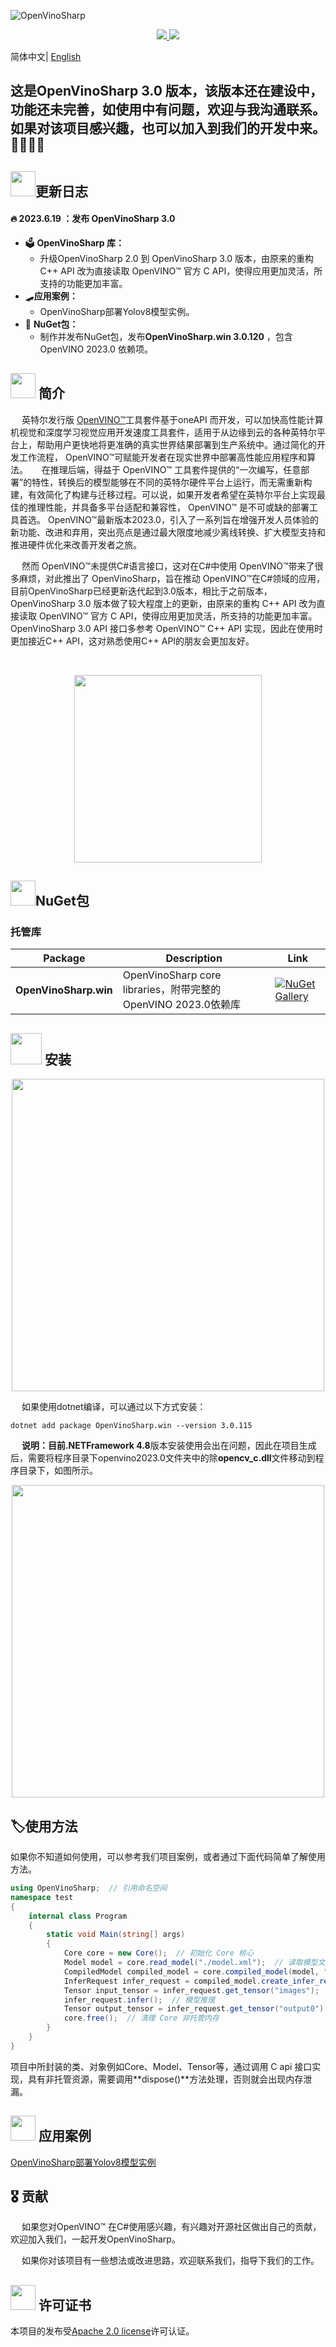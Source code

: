 ![OpenVinoSharp](https://socialify.git.ci/guojin-yan/OpenVinoSharp/image?description=1&descriptionEditable=💞%20OpenVINO%20wrapper%20for%20.NET💞%20&forks=1&issues=1&logo=https%3A%2F%2Fs2.loli.net%2F2023%2F01%2F26%2FylE1K5JPogMqGSW.png&name=1&owner=1&pattern=Circuit%20Board&pulls=1&stargazers=1&theme=Light)

<p align="center">    
    <a href="./LICENSE.txt">
        <img src="https://img.shields.io/github/license/guojin-yan/openvinosharp.svg">
    </a>    
    <a >
        <img src="https://img.shields.io/badge/Framework-.NET5.0%2C%20.NET6.0%2C%20.NET48-pink.svg">
    </a>    

简体中文| [English](README.md)

## 这是OpenVinoSharp 3.0 版本，该版本还在建设中，功能还未完善，如使用中有问题，欢迎与我沟通联系。如果对该项目感兴趣，也可以加入到我们的开发中来。🥰🥰🥰🥰

## <img title="更新日志" src="https://s2.loli.net/2023/01/26/RJ1znO78bygCcKj.png" alt="" width="40">更新日志

#### 🔥 **2023.6.19 ：发布 OpenVinoSharp 3.0**

- 🗳 **OpenVinoSharp 库：**
  - 升级OpenVinoSharp 2.0 到 OpenVinoSharp 3.0 版本，由原来的重构 C++ API 改为直接读取 OpenVINO™ 官方 C API，使得应用更加灵活，所支持的功能更加丰富。
- 🛹**应用案例：**
  - OpenVinoSharp部署Yolov8模型实例。
- 🔮 **NuGet包：**
  - 制作并发布NuGet包，发布**OpenVinoSharp.win 3.0.120**  ，包含OpenVINO 2023.0 依赖项。

## <img title="更新日志" src="https://s2.loli.net/2023/01/26/Zs1VFUT4BGQgfE9.png" alt="" width="40"> 简介

&emsp;    英特尔发行版 [OpenVINO™](www.openvino.ai)工具套件基于oneAPI 而开发，可以加快高性能计算机视觉和深度学习视觉应用开发速度工具套件，适用于从边缘到云的各种英特尔平台上，帮助用户更快地将更准确的真实世界结果部署到生产系统中。通过简化的开发工作流程， OpenVINO™可赋能开发者在现实世界中部署高性能应用程序和算法。
&emsp;    在推理后端，得益于  OpenVINO™ 工具套件提供的“一次编写，任意部署”的特性，转换后的模型能够在不同的英特尔硬件平台上运行，而无需重新构建，有效简化了构建与迁移过程。可以说，如果开发者希望在英特尔平台上实现最佳的推理性能，并具备多平台适配和兼容性，  OpenVINO™ 是不可或缺的部署工具首选。 OpenVINO™最新版本2023.0，引入了一系列旨在增强开发人员体验的新功能、改进和弃用，突出亮点是通过最大限度地减少离线转换、扩大模型支持和推进硬件优化来改善开发者之旅。

&emsp;    然而 OpenVINO™未提供C#语言接口，这对在C#中使用 OpenVINO™带来了很多麻烦，对此推出了 OpenVinoSharp，旨在推动 OpenVINO™在C#领域的应用，目前OpenVinoSharp已经更新迭代起到3.0版本，相比于之前版本，OpenVinoSharp 3.0 版本做了较大程度上的更新，由原来的重构 C++ API 改为直接读取 OpenVINO™ 官方 C API，使得应用更加灵活，所支持的功能更加丰富。OpenVinoSharp 3.0 API 接口多参考 OpenVINO™ C++ API 实现，因此在使用时更加接近C++ API，这对熟悉使用C++ API的朋友会更加友好。

&emsp;

<div align=center><span><img src="https://s2.loli.net/2023/01/26/LdbeOYGgwZvHcBQ.png" height=300/></span></div>



## <img title="NuGet" src="https://s2.loli.net/2023/01/26/ks9BMwXaHqQnKZP.png" alt="" width="40">NuGet包

### 托管库

| Package               | Description                                                  | Link                                                         |
| --------------------- | ------------------------------------------------------------ | ------------------------------------------------------------ |
| **OpenVinoSharp.win** | OpenVinoSharp core libraries，附带完整的OpenVINO 2023.0依赖库 | [![NuGet Gallery ](https://badge.fury.io/nu/OpenVinoSharp.win.svg)](https://www.nuget.org/packages/OpenVinoSharp.win/) |



## <img title="安装" src="https://s2.loli.net/2023/01/26/bm6WsE5cfoVvj7i.png" alt="" width="50"> 安装

<div align=center><span><img src="https://s2.loli.net/2023/07/31/UFAgRbBuhcsqOEv.png" height=500/></span></div>

&emsp;    如果使用dotnet编译，可以通过以下方式安装：

```
dotnet add package OpenVinoSharp.win --version 3.0.115
```

&emsp;    **说明：**目前**.NETFramework 4.8**版本安装使用会出在问题，因此在项目生成后，需要将程序目录下openvino2023.0文件夹中的除**opencv_c.dll**文件移动到程序目录下，如图所示。

<div align=center><span><img src="https://s2.loli.net/2023/07/27/yNAUTqfw8azXg6i.png" height=500/></span></div>



## 🏷使用方法

如果你不知道如何使用，可以参考我们项目案例，或者通过下面代码简单了解使用方法。

```c#
using OpenVinoSharp;  // 引用命名空间
namespace test 
{
    internal class Program
    {
        static void Main(string[] args)
        {
            Core core = new Core();  // 初始化 Core 核心
            Model model = core.read_model("./model.xml");  // 读取模型文件
            CompiledModel compiled_model = core.compiled_model(model, "AUTO");  // 将模型加载到设备
            InferRequest infer_request = compiled_model.create_infer_request();  // 创建推理通道
            Tensor input_tensor = infer_request.get_tensor("images");  // 获取输入节点Tensor
            infer_request.infer();  // 模型推理
            Tensor output_tensor = infer_request.get_tensor("output0");  // 获取输出节点Tensor
            core.free();  // 清理 Core 非托管内存
        }
    }
}
```

项目中所封装的类、对象例如Core、Model、Tensor等，通过调用 C api 接口实现，具有非托管资源，需要调用**dispose()**方法处理，否则就会出现内存泄漏。



## <img title="" src="https://s2.loli.net/2023/02/09/2ApTvzLDwlYS6Ks.png" alt="" width="40"> 应用案例

[OpenVinoSharp部署Yolov8模型实例](https://github.com/guojin-yan/OpenVinoSharp/tree/openvinosharp3.0/demos/yolov8)

## 🎖 贡献

&emsp;    如果您对OpenVINO™ 在C#使用感兴趣，有兴趣对开源社区做出自己的贡献，欢迎加入我们，一起开发OpenVinoSharp。

&emsp;    如果你对该项目有一些想法或改进思路，欢迎联系我们，指导下我们的工作。


## <img title="" src="https://user-images.githubusercontent.com/48054808/157835345-f5d24128-abaf-4813-b793-d2e5bdc70e5a.png" alt="" width="40"> 许可证书

本项目的发布受[Apache 2.0 license](LICENSE)许可认证。

